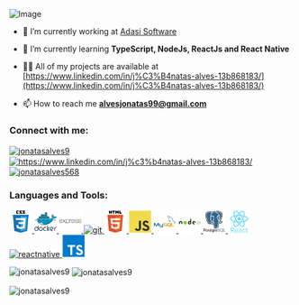 ![Image](https://drive.google.com/uc?export=view&id=1tnEDHsuhPESZZQUCjcML9Q0TJj870x3I)

- 🔭 I’m currently working at [Adasi Software](https://www.linkedin.com/company/adasi-software/)

- 🌱 I’m currently learning **TypeScript, NodeJs, ReactJs and React Native**

- 👨‍💻 All of my projects are available at [https://www.linkedin.com/in/j%C3%B4natas-alves-13b868183/](https://www.linkedin.com/in/j%C3%B4natas-alves-13b868183/)

- 📫 How to reach me **alvesjonatas99@gmail.com**

<h3 align="left">Connect with me:</h3>
<p align="left">
<a href="https://dev.to/jonatasalves9" target="blank"><img align="center" src="https://cdn.jsdelivr.net/npm/simple-icons@3.0.1/icons/dev-dot-to.svg" alt="jonatasalves9" height="30" width="40" /></a>
<a href="https://linkedin.com/in/https://www.linkedin.com/in/j%c3%b4natas-alves-13b868183/" target="blank"><img align="center" src="https://raw.githubusercontent.com/rahuldkjain/github-profile-readme-generator/master/src/images/icons/Social/linked-in-alt.svg" alt="https://www.linkedin.com/in/j%c3%b4natas-alves-13b868183/" height="30" width="40" /></a>
<a href="https://instagram.com/jonatasalves568" target="blank"><img align="center" src="https://raw.githubusercontent.com/rahuldkjain/github-profile-readme-generator/master/src/images/icons/Social/instagram.svg" alt="jonatasalves568" height="30" width="40" /></a>
</p>

<h3 align="left">Languages and Tools:</h3>
<p align="left"> <a href="https://www.w3schools.com/css/" target="_blank"> <img src="https://raw.githubusercontent.com/devicons/devicon/master/icons/css3/css3-original-wordmark.svg" alt="css3" width="40" height="40"/> </a> <a href="https://www.docker.com/" target="_blank"> <img src="https://raw.githubusercontent.com/devicons/devicon/master/icons/docker/docker-original-wordmark.svg" alt="docker" width="40" height="40"/> </a> <a href="https://expressjs.com" target="_blank"> <img src="https://raw.githubusercontent.com/devicons/devicon/master/icons/express/express-original-wordmark.svg" alt="express" width="40" height="40"/> </a> <a href="https://git-scm.com/" target="_blank"> <img src="https://www.vectorlogo.zone/logos/git-scm/git-scm-icon.svg" alt="git" width="40" height="40"/> </a> <a href="https://www.w3.org/html/" target="_blank"> <img src="https://raw.githubusercontent.com/devicons/devicon/master/icons/html5/html5-original-wordmark.svg" alt="html5" width="40" height="40"/> </a> <a href="https://developer.mozilla.org/en-US/docs/Web/JavaScript" target="_blank"> <img src="https://raw.githubusercontent.com/devicons/devicon/master/icons/javascript/javascript-original.svg" alt="javascript" width="40" height="40"/> </a> <a href="https://www.mysql.com/" target="_blank"> <img src="https://raw.githubusercontent.com/devicons/devicon/master/icons/mysql/mysql-original-wordmark.svg" alt="mysql" width="40" height="40"/> </a> <a href="https://nodejs.org" target="_blank"> <img src="https://raw.githubusercontent.com/devicons/devicon/master/icons/nodejs/nodejs-original-wordmark.svg" alt="nodejs" width="40" height="40"/> </a> <a href="https://www.postgresql.org" target="_blank"> <img src="https://raw.githubusercontent.com/devicons/devicon/master/icons/postgresql/postgresql-original-wordmark.svg" alt="postgresql" width="40" height="40"/> </a> <a href="https://reactjs.org/" target="_blank"> <img src="https://raw.githubusercontent.com/devicons/devicon/master/icons/react/react-original-wordmark.svg" alt="react" width="40" height="40"/> </a> <a href="https://reactnative.dev/" target="_blank"> <img src="https://reactnative.dev/img/header_logo.svg" alt="reactnative" width="40" height="40"/> </a> <a href="https://www.typescriptlang.org/" target="_blank"> <img src="https://raw.githubusercontent.com/devicons/devicon/master/icons/typescript/typescript-original.svg" alt="typescript" width="40" height="40"/> </a> </p>

<p><img align="left" src="https://github-readme-stats.vercel.app/api/top-langs?username=jonatasalves9&show_icons=true&locale=en&layout=compact" alt="jonatasalves9" /></p>

<p>&nbsp;<img align="center" src="https://github-readme-stats.vercel.app/api?username=jonatasalves9&show_icons=true&locale=en" alt="jonatasalves9" /></p>

<p><img align="center" src="https://github-readme-streak-stats.herokuapp.com/?user=jonatasalves9&" alt="jonatasalves9" /></p>
